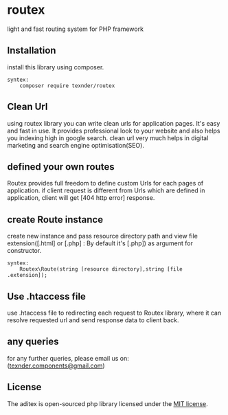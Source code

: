 # routex
light and fast routing system for PHP framework

## Installation
install this library using composer.

	syntex:
		composer require texnder/routex


## Clean Url
using routex library you can write clean urls for application pages. It's easy and fast in use. It provides professional look to your website and also helps you indexing high in google search. clean url very much helps in digital marketing and search engine optimisation(SEO).

## defined your own routes
Routex provides full freedom to define custom Urls for each pages of application. if client request is different from Urls which are defined in application, client will get [404 http error] response.

## create Route instance
create new instance and pass resource directory path and view file extension([.html] or [.php] : By default it's [.php]) as argument for constructor.

	syntex:
		Routex\Route(string [resource directory],string [file .extension]);

## Use .htaccess file
use .htaccess file to redirecting each request to Routex library, where it can resolve requested url and send response data to client back.

## any queries
for any further queries, please email us on: (texnder.components@gmail.com)

## License

The aditex is open-sourced php library licensed under the [MIT license](http://opensource.org/licenses/MIT).
